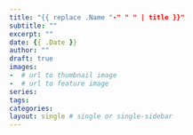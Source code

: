```yaml
---
title: "{{ replace .Name "-" " " | title }}"
subtitle: ""
excerpt: ""
date: {{ .Date }}
author: ""
draft: true
images:
-  # url to thumbnail image
-  # url to feature image
series:
tags:
categories:
layout: single # single or single-sidebar
---
```

